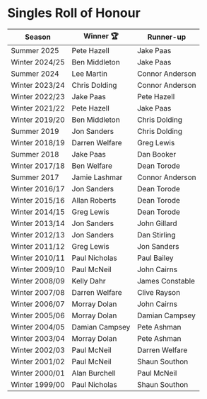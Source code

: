 # Singles Roll of Honour

| Season         | Winner 🏆      | Runner-up       |
|----------------|----------------|-----------------|
| Summer 2025    | Pete Hazell    | Jake Paas       |
| Winter 2024/25 | Ben Middleton  | Jake Paas       |
| Summer 2024    | Lee Martin     | Connor Anderson |
| Winter 2023/24 | Chris Dolding  | Connor Anderson |
| Winter 2022/23 | Jake Paas      | Pete Hazell     |
| Winter 2021/22 | Pete Hazell    | Jake Paas       |
| Winter 2019/20 | Ben Middleton  | Chris Dolding   |
| Summer 2019    | Jon Sanders    | Chris Dolding   |
| Winter 2018/19 | Darren Welfare | Greg Lewis      |
| Summer 2018    | Jake Paas      | Dan Booker      |
| Winter 2017/18 | Ben Welfare    | Dean Torode     |
| Summer 2017    | Jamie Lashmar  | Connor Anderson |
| Winter 2016/17 | Jon Sanders    | Dean Torode     |
| Winter 2015/16 | Allan Roberts  | Dean Torode     |
| Winter 2014/15 | Greg Lewis     | Dean Torode     |
| Winter 2013/14 | Jon Sanders    | John Gillard    |
| Winter 2012/13 | Jon Sanders    | Dan Stirling    |
| Winter 2011/12 | Greg Lewis     | Jon Sanders     |
| Winter 2010/11 | Paul Nicholas  | Paul Bailey     |
| Winter 2009/10 | Paul McNeil    | John Cairns     |
| Winter 2008/09 | Kelly Dahr     | James Constable |
| Winter 2007/08 | Darren Welfare | Clive Rayson    |
| Winter 2006/07 | Morray Dolan   | John Cairns     |
| Winter 2005/06 | Morray Dolan   | Damian Campsey  |
| Winter 2004/05 | Damian Campsey | Pete Ashman     |
| Winter 2003/04 | Morray Dolan   | Pete Ashman     |
| Winter 2002/03 | Paul McNeil    | Darren Welfare  |
| Winter 2001/02 | Paul McNeil    | Shaun Southon   |
| Winter 2000/01 | Alan Burchell  | Paul McNeil     |
| Winter 1999/00 | Paul Nicholas  | Shaun Southon   |
